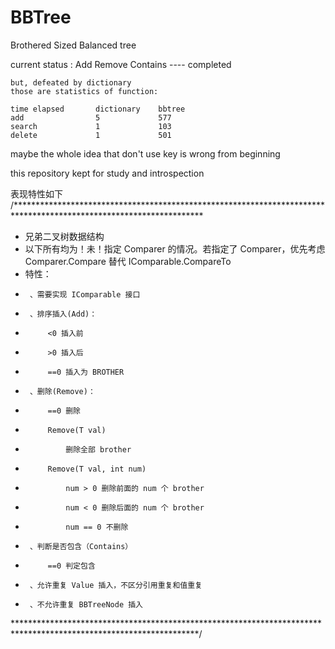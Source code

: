# BBTree
Brothered Sized Balanced tree

current status :
	Add Remove Contains ---- completed

	but, defeated by dictionary
	those are statistics of function:

	time elapsed       dictionary    bbtree
	add                5             577
	search             1             103
	delete             1             501

maybe the whole idea that don't use key is wrong from beginning

this repository kept for study and introspection

表现特性如下
  /*******************************************************************************************************************
 *  兄弟二叉树数据结构
 *  以下所有均为！未！指定 Comparer 的情况。若指定了 Comparer，优先考虑 Comparer.Compare 替代 IComparable.CompareTo
 *  特性：
 *      、需要实现 IComparable 接口
 *      、排序插入(Add)：
 *          <0 插入前
 *          >0 插入后
 *          ==0 插入为 BROTHER
 *      、删除(Remove)：
 *          ==0 删除
 *          Remove(T val)
 *              删除全部 brother
 *          Remove(T val, int num)
 *              num > 0 删除前面的 num 个 brother
 *              num < 0 删除后面的 num 个 brother
 *              num == 0 不删除
 *      、判断是否包含（Contains）
 *          ==0 判定包含
 *      、允许重复 Value 插入，不区分引用重复和值重复
 *      、不允许重复 BBTreeNode 插入
 ******************************************************************************************************************/
 
 
 